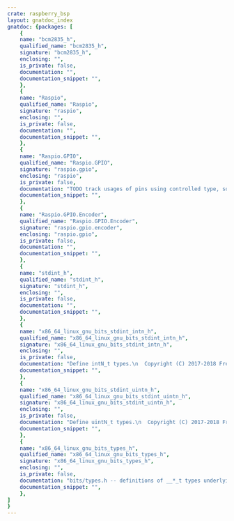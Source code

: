```yaml
---
crate: raspberry_bsp
layout: gnatdoc_index
gnatdoc: {packages: [
    {
    name: "bcm2835_h",
    qualified_name: "bcm2835_h",
    signature: "bcm2835_h",
    enclosing: "",
    is_private: false,
    documentation: "",
    documentation_snippet: "",
    },
    {
    name: "Raspio",
    qualified_name: "Raspio",
    signature: "raspio",
    enclosing: "",
    is_private: false,
    documentation: "",
    documentation_snippet: "",
    },
    {
    name: "Raspio.GPIO",
    qualified_name: "Raspio.GPIO",
    signature: "raspio.gpio",
    enclosing: "raspio",
    is_private: false,
    documentation: "TODO track usages of pins using controlled type, so that trying to\ncreate two overlapping pins gives a runtime error",
    documentation_snippet: "",
    },
    {
    name: "Raspio.GPIO.Encoder",
    qualified_name: "Raspio.GPIO.Encoder",
    signature: "raspio.gpio.encoder",
    enclosing: "raspio.gpio",
    is_private: false,
    documentation: "",
    documentation_snippet: "",
    },
    {
    name: "stdint_h",
    qualified_name: "stdint_h",
    signature: "stdint_h",
    enclosing: "",
    is_private: false,
    documentation: "",
    documentation_snippet: "",
    },
    {
    name: "x86_64_linux_gnu_bits_stdint_intn_h",
    qualified_name: "x86_64_linux_gnu_bits_stdint_intn_h",
    signature: "x86_64_linux_gnu_bits_stdint_intn_h",
    enclosing: "",
    is_private: false,
    documentation: "Define intN_t types.\n  Copyright (C) 2017-2018 Free Software Foundation, Inc.\n  This file is part of the GNU C Library.\n  The GNU C Library is free software; you can redistribute it and/or\n  modify it under the terms of the GNU Lesser General Public\n  License as published by the Free Software Foundation; either\n  version 2.1 of the License, or (at your option) any later version.\n  The GNU C Library is distributed in the hope that it will be useful,\n  but WITHOUT ANY WARRANTY; without even the implied warranty of\n  MERCHANTABILITY or FITNESS FOR A PARTICULAR PURPOSE.  See the GNU\n  Lesser General Public License for more details.\n  You should have received a copy of the GNU Lesser General Public\n  License along with the GNU C Library; if not, see\n  <http://www.gnu.org/licenses/>.",
    documentation_snippet: "",
    },
    {
    name: "x86_64_linux_gnu_bits_stdint_uintn_h",
    qualified_name: "x86_64_linux_gnu_bits_stdint_uintn_h",
    signature: "x86_64_linux_gnu_bits_stdint_uintn_h",
    enclosing: "",
    is_private: false,
    documentation: "Define uintN_t types.\n  Copyright (C) 2017-2018 Free Software Foundation, Inc.\n  This file is part of the GNU C Library.\n  The GNU C Library is free software; you can redistribute it and/or\n  modify it under the terms of the GNU Lesser General Public\n  License as published by the Free Software Foundation; either\n  version 2.1 of the License, or (at your option) any later version.\n  The GNU C Library is distributed in the hope that it will be useful,\n  but WITHOUT ANY WARRANTY; without even the implied warranty of\n  MERCHANTABILITY or FITNESS FOR A PARTICULAR PURPOSE.  See the GNU\n  Lesser General Public License for more details.\n  You should have received a copy of the GNU Lesser General Public\n  License along with the GNU C Library; if not, see\n  <http://www.gnu.org/licenses/>.",
    documentation_snippet: "",
    },
    {
    name: "x86_64_linux_gnu_bits_types_h",
    qualified_name: "x86_64_linux_gnu_bits_types_h",
    signature: "x86_64_linux_gnu_bits_types_h",
    enclosing: "",
    is_private: false,
    documentation: "bits/types.h -- definitions of __*_t types underlying *_t types.\n  Copyright (C) 2002-2018 Free Software Foundation, Inc.\n  This file is part of the GNU C Library.\n  The GNU C Library is free software; you can redistribute it and/or\n  modify it under the terms of the GNU Lesser General Public\n  License as published by the Free Software Foundation; either\n  version 2.1 of the License, or (at your option) any later version.\n  The GNU C Library is distributed in the hope that it will be useful,\n  but WITHOUT ANY WARRANTY; without even the implied warranty of\n  MERCHANTABILITY or FITNESS FOR A PARTICULAR PURPOSE.  See the GNU\n  Lesser General Public License for more details.\n  You should have received a copy of the GNU Lesser General Public\n  License along with the GNU C Library; if not, see\n  <http://www.gnu.org/licenses/>.",
    documentation_snippet: "",
    },
]
}
---
```

